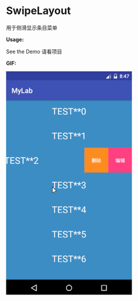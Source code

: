 # SwipeLayout
用于侧滑显示条目菜单

**Usage:**

See the Demo
请看项目

**GIF:**


![](https://github.com/X-FAN/resource/blob/master/gif/SwipeLayout.gif)
